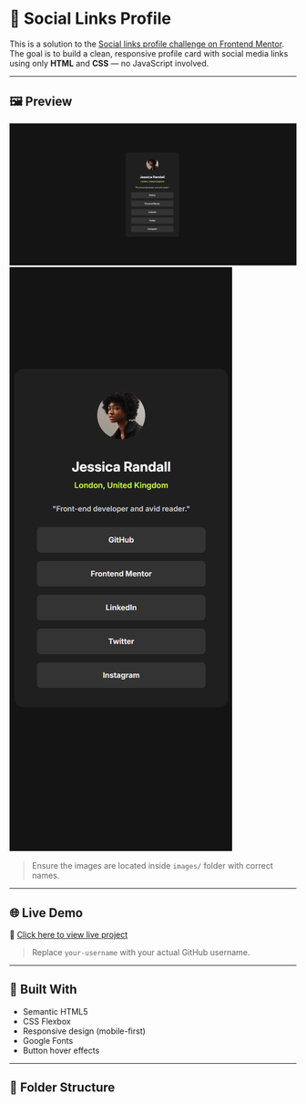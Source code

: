 # 👤 Social Links Profile

This is a solution to the [Social links profile challenge on Frontend Mentor](https://www.frontendmentor.io/challenges/social-links-profile-UG32l9m6dQ).  
The goal is to build a clean, responsive profile card with social media links using only **HTML** and **CSS** — no JavaScript involved.

---

## 🖼️ Preview

![Desktop Preview](./img/Desktop-View.png)  
![Mobile Preview](./img/Mobile-View.png)

> Ensure the images are located inside `images/` folder with correct names.

---

## 🌐 Live Demo

🔗 [Click here to view live project](https://your-username.github.io/css-projects/Frontend%20Mentor/Social-links-profile-main/)

> Replace `your-username` with your actual GitHub username.

---

## 🔧 Built With

- Semantic HTML5  
- CSS Flexbox  
- Responsive design (mobile-first)  
- Google Fonts  
- Button hover effects

---

## 📁 Folder Structure

